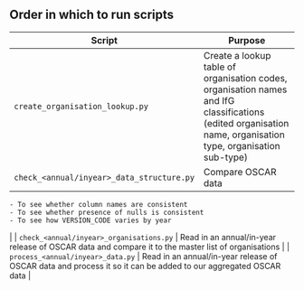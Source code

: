 ## Order in which to run scripts
| Script | Purpose |
| ----------- | ----------- |
| `create_organisation_lookup.py` | Create a lookup table of organisation codes, organisation names and IfG classifications (edited organisation name, organisation type, organisation sub-type) |
| `check_<annual/inyear>_data_structure.py` | Compare OSCAR data
    - To see whether column names are consistent
    - To see whether presence of nulls is consistent
    - To see how VERSION_CODE varies by year
|
| `check_<annual/inyear>_organisations.py` | Read in an annual/in-year release of OSCAR data and compare it to the master list of organisations |
| `process_<annual/inyear>_data.py` | Read in an annual/in-year release of OSCAR data and process it so it can be added to our aggregated OSCAR data |
